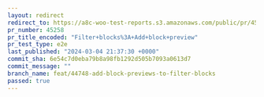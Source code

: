 ```yaml
---
layout: redirect
redirect_to: https://a8c-woo-test-reports.s3.amazonaws.com/public/pr/45258/e2e/index.html
pr_number: 45258
pr_title_encoded: "Filter+blocks%3A+Add+block+preview"
pr_test_type: e2e
last_published: "2024-03-04 21:37:30 +0000"
commit_sha: 6e54c7d0eba79b8a98fb1292d505b7093a0613d7
commit_message: ""
branch_name: feat/44748-add-block-previews-to-filter-blocks
passed: true
---
```

